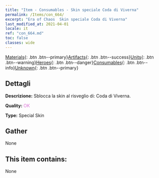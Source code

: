 ```yaml
---
title: "Item - Consumables - Skin speciale Coda di Viverna"
permalink: /Items/con_664/
excerpt: "Era of Chaos  Skin speciale Coda di Viverna"
last_modified_at: 2021-04-01
locale: it
ref: "con_664.md"
toc: false
classes: wide
---
```

 [Materials](/it/Items/){: .btn .btn--primary}[Artifacts](/it/Items/Artifacts/){: .btn .btn--success}[Units](/it/Items/Units/){: .btn .btn--warning}[Heroes](/it/Items/Heroes/){: .btn .btn--danger}[Consumables](/it/Items/Consumables/){: .btn .btn--info}[Unknown](/it/Items/Unknown/){: .btn .btn--primary}

## Dettagli
 **Descrizione:** Sblocca la skin al risveglio di: Coda di Viverna.

 **Quality:** <span style="color: #DA70D6">OK</span>

 **Type:** Special Skin

## Gather

  None

## This item contains:

  None

